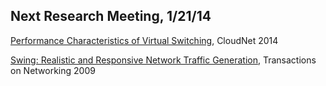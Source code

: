 
## Next Research Meeting, 1/21/14

[Performance Characteristics of Virtual
Switching](http://www.net.in.tum.de/fileadmin/bibtex/publications/papers/Open-vSwitch-CloudNet-14.pdf),
CloudNet 2014

[Swing: Realistic and Responsive Network Traffic 
Generation](http://cseweb.ucsd.edu/~kvishwanath/papers/swington.pdf),
Transactions on Networking 2009

